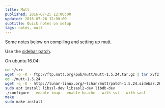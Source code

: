 ```yaml
---
title: Mutt
published: 2016-07-25 12:00:00
updated: 2016-07-26 12:00:00
subtitle: Quick notes on setup
tags: notes, mutt
---
```


Some notes below on compiling and setting up mutt.

Use the [sidebar patch](http://www.lunar-linux.org/mutt-sidebar/).

On ubuntu 16.04:
```bash
cd ~/src
wget -q -O - ftp://ftp.mutt.org/pub/mutt/mutt-1.5.24.tar.gz | tar xvfz -
cd ./mutt-1.5.24
wget -q -O - http://lunar-linux.org/~tchan/mutt/patch-1.5.24.sidebar.20151111.txt | patch -p1
sudo apt install libssl-dev libsasl2-dev libdb-dev
./configure --enable-imap --enable-hcache --with-ssl --with-sasl
make
sudo make install
```
